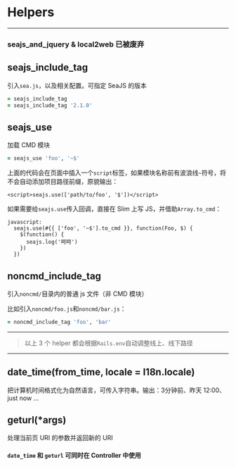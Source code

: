 # Helpers
***

### seajs_and_jquery & local2web 已被废弃

## seajs_include_tag

引入`sea.js`，以及相关配置。可指定 SeaJS 的版本

```ruby
= seajs_include_tag
= seajs_include_tag '2.1.0'
```

## seajs_use

加载 CMD 模块

```ruby
= seajs_use 'foo', '~$'
```

上面的代码会在页面中插入一个`script`标签，如果模块名称前有波浪线`~`符号，将不会自动添加项目路径前缀，原貌输出：

```
<script>seajs.use(['path/to/foo', '$'])</script>
```

如果需要给`seajs.use`传入回调，直接在 Slim 上写 JS，并借助`Array.to_cmd`：

```
javascript:
  seajs.use(#{{ ['foo', '~$'].to_cmd }}, function(Foo, $) {
    $(function() {
      seajs.log('呵呵')
    })
  })
```

## noncmd_include_tag

引入`noncmd/`目录内的普通 js 文件（非 CMD 模块）

比如引入`noncmd/foo.js`和`noncmd/bar.js`：

```ruby
= noncmd_include_tag 'foo', 'bar'
```

---

> 以上 3 个 helper 都会根据`Rails.env`自动调整线上、线下路径

---

## date_time(from_time, locale = I18n.locale)

把计算机时间格式化为自然语言，可传入字符串。输出：3分钟前、昨天 12:00、just now ...

## geturl(*args)

处理当前页 URI 的参数并返回新的 URI

#### `date_time` 和 `geturl` 可同时在 Controller 中使用
